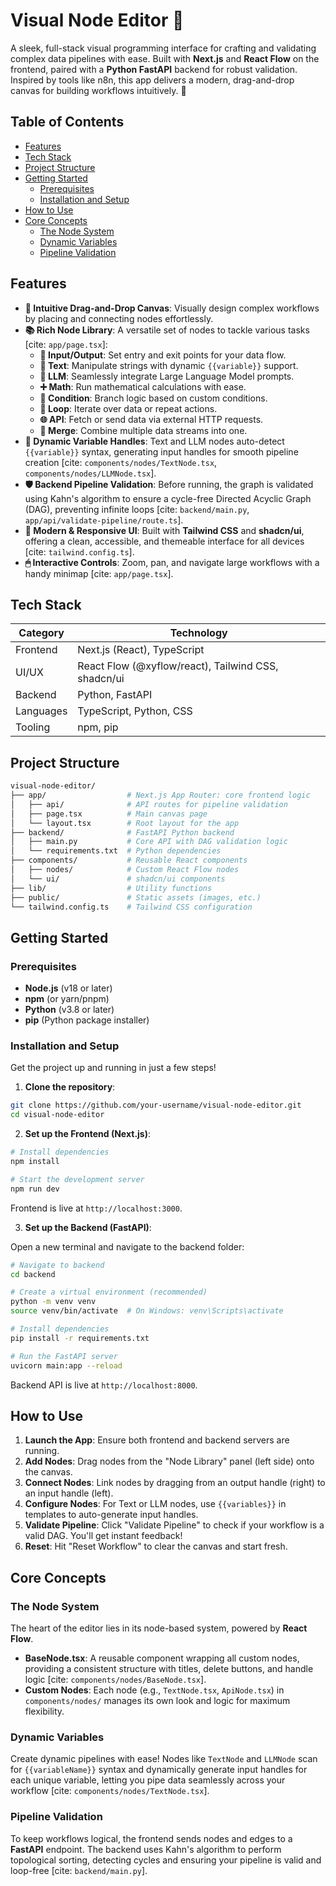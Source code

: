 
# Visual Node Editor 🚀

A sleek, full-stack visual programming interface for crafting and validating complex data pipelines with ease. Built with **Next.js** and **React Flow** on the frontend, paired with a **Python FastAPI** backend for robust validation. Inspired by tools like n8n, this app delivers a modern, drag-and-drop canvas for building workflows intuitively. 🌟

## Table of Contents

- [Features](#features)
- [Tech Stack](#tech-stack)
- [Project Structure](#project-structure)
- [Getting Started](#getting-started)
  - [Prerequisites](#prerequisites)
  - [Installation and Setup](#installation-and-setup)
- [How to Use](#how-to-use)
- [Core Concepts](#core-concepts)
  - [The Node System](#the-node-system)
  - [Dynamic Variables](#dynamic-variables)
  - [Pipeline Validation](#pipeline-validation)

## Features

- **🎨 Intuitive Drag-and-Drop Canvas**: Visually design complex workflows by placing and connecting nodes effortlessly.
- **📚 Rich Node Library**: A versatile set of nodes to tackle various tasks [cite: `app/page.tsx`]:
  - **🔽 Input/Output**: Set entry and exit points for your data flow.
  - **📝 Text**: Manipulate strings with dynamic `{{variable}}` support.
  - **🤖 LLM**: Seamlessly integrate Large Language Model prompts.
  - **➕ Math**: Run mathematical calculations with ease.
  - **🔀 Condition**: Branch logic based on custom conditions.
  - **🔄 Loop**: Iterate over data or repeat actions.
  - **🌐 API**: Fetch or send data via external HTTP requests.
  - **🔗 Merge**: Combine multiple data streams into one.
- **🔗 Dynamic Variable Handles**: Text and LLM nodes auto-detect `{{variable}}` syntax, generating input handles for smooth pipeline creation [cite: `components/nodes/TextNode.tsx`, `components/nodes/LLMNode.tsx`].
- **🛡 Backend Pipeline Validation**: Before running, the graph is validated using Kahn's algorithm to ensure a cycle-free Directed Acyclic Graph (DAG), preventing infinite loops [cite: `backend/main.py`, `app/api/validate-pipeline/route.ts`].
- **📱 Modern & Responsive UI**: Built with **Tailwind CSS** and **shadcn/ui**, offering a clean, accessible, and themeable interface for all devices [cite: `tailwind.config.ts`].
- **🖱 Interactive Controls**: Zoom, pan, and navigate large workflows with a handy minimap [cite: `app/page.tsx`].

## Tech Stack

| Category    | Technology                          |
|-------------|-------------------------------------|
| Frontend    | Next.js (React), TypeScript         |
| UI/UX       | React Flow (@xyflow/react), Tailwind CSS, shadcn/ui |
| Backend     | Python, FastAPI                     |
| Languages   | TypeScript, Python, CSS             |
| Tooling     | npm, pip                            |

## Project Structure

```bash
visual-node-editor/
├── app/                  # Next.js App Router: core frontend logic
│   ├── api/              # API routes for pipeline validation
│   ├── page.tsx          # Main canvas page
│   └── layout.tsx        # Root layout for the app
├── backend/              # FastAPI Python backend
│   ├── main.py           # Core API with DAG validation logic
│   └── requirements.txt  # Python dependencies
├── components/           # Reusable React components
│   ├── nodes/            # Custom React Flow nodes
│   └── ui/               # shadcn/ui components
├── lib/                  # Utility functions
├── public/               # Static assets (images, etc.)
└── tailwind.config.ts    # Tailwind CSS configuration
```

## Getting Started

### Prerequisites

- **Node.js** (v18 or later)
- **npm** (or yarn/pnpm)
- **Python** (v3.8 or later)
- **pip** (Python package installer)

### Installation and Setup

Get the project up and running in just a few steps!

1. **Clone the repository**:

```bash
git clone https://github.com/your-username/visual-node-editor.git
cd visual-node-editor
```

2. **Set up the Frontend (Next.js)**:

```bash
# Install dependencies
npm install

# Start the development server
npm run dev
```

Frontend is live at `http://localhost:3000`.

3. **Set up the Backend (FastAPI)**:

Open a new terminal and navigate to the backend folder:

```bash
# Navigate to backend
cd backend

# Create a virtual environment (recommended)
python -m venv venv
source venv/bin/activate  # On Windows: venv\Scripts\activate

# Install dependencies
pip install -r requirements.txt

# Run the FastAPI server
uvicorn main:app --reload
```

Backend API is live at `http://localhost:8000`.

## How to Use

1. **Launch the App**: Ensure both frontend and backend servers are running.
2. **Add Nodes**: Drag nodes from the "Node Library" panel (left side) onto the canvas.
3. **Connect Nodes**: Link nodes by dragging from an output handle (right) to an input handle (left).
4. **Configure Nodes**: For Text or LLM nodes, use `{{variables}}` in templates to auto-generate input handles.
5. **Validate Pipeline**: Click "Validate Pipeline" to check if your workflow is a valid DAG. You'll get instant feedback!
6. **Reset**: Hit "Reset Workflow" to clear the canvas and start fresh.

## Core Concepts

### The Node System

The heart of the editor lies in its node-based system, powered by **React Flow**.

- **BaseNode.tsx**: A reusable component wrapping all custom nodes, providing a consistent structure with titles, delete buttons, and handle logic [cite: `components/nodes/BaseNode.tsx`].
- **Custom Nodes**: Each node (e.g., `TextNode.tsx`, `ApiNode.tsx`) in `components/nodes/` manages its own look and logic for maximum flexibility.

### Dynamic Variables

Create dynamic pipelines with ease! Nodes like `TextNode` and `LLMNode` scan for `{{variableName}}` syntax and dynamically generate input handles for each unique variable, letting you pipe data seamlessly across your workflow [cite: `components/nodes/TextNode.tsx`].

### Pipeline Validation

To keep workflows logical, the frontend sends nodes and edges to a **FastAPI** endpoint. The backend uses Kahn's algorithm to perform topological sorting, detecting cycles and ensuring your pipeline is valid and loop-free [cite: `backend/main.py`].
